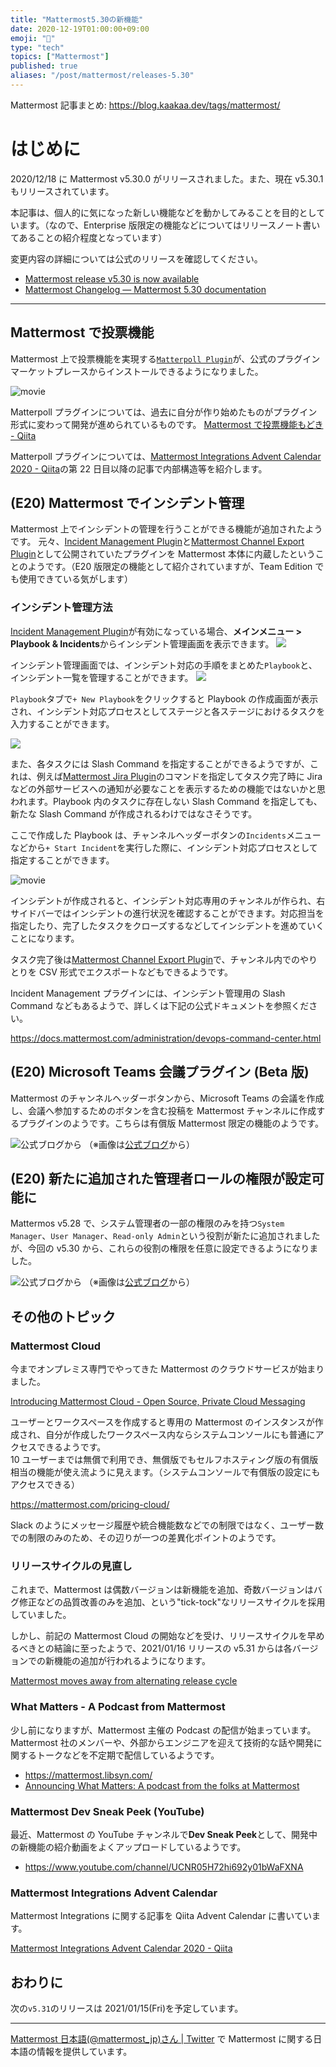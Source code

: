 ```yaml
---
title: "Mattermost5.30の新機能"
date: 2020-12-19T01:00:00+09:00
emoji: "📣"
type: "tech"
topics: ["Mattermost"]
published: true
aliases: "/post/mattermost/releases-5.30"
---
```


Mattermost 記事まとめ: https://blog.kaakaa.dev/tags/mattermost/

# はじめに

2020/12/18 に Mattermost v5.30.0 がリリースされました。また、現在 v5.30.1 もリリースされています。

本記事は、個人的に気になった新しい機能などを動かしてみることを目的としています。（なので、Enterprise 版限定の機能などについてはリリースノート書いてあることの紹介程度となっています）

変更内容の詳細については公式のリリースを確認してください。

- [Mattermost release v5\.30 is now available](https://mattermost.com/blog/mattermost-release-v5-30/)
- [Mattermost Changelog — Mattermost 5\.30 documentation](https://docs.mattermost.com/administration/changelog.html#release-v5-30)

---

## Mattermost で投票機能

Mattermost 上で投票機能を実現する[`Matterpoll Plugin`](https://github.com/matterpoll/matterpoll)が、公式のプラグインマーケットプレースからインストールできるようになりました。

![movie](https://blog.kaakaa.dev/images/posts/mattermost/releases-5.30/matterpoll.gif)

Matterpoll プラグインについては、過去に自分が作り始めたものがプラグイン形式に変わって開発が進められているものです。
[Mattermost で投票機能もどき \- Qiita](https://qiita.com/kaakaa_hoe/items/b2605ce3816cfc517ecd)

Matterpoll プラグインについては、[Mattermost Integrations Advent Calendar 2020 \- Qiita](https://qiita.com/advent-calendar/2020/mattermost-integrations)の第 22 日目以降の記事で内部構造等を紹介します。

## (E20) Mattermost でインシデント管理

Mattermost 上でインシデントの管理を行うことができる機能が追加されたようです。
元々、[Incident Management Plugin](https://github.com/mattermost/mattermost-plugin-incident-management)と[Mattermost Channel Export Plugin](https://mattermost.gitbook.io/channel-export-plugin/)として公開されていたプラグインを Mattermost 本体に内蔵したということのようです。（E20 版限定の機能として紹介されていますが、Team Edition でも使用できている気がします）

### インシデント管理方法

[Incident Management Plugin](https://github.com/mattermost/mattermost-plugin-incident-management)が有効になっている場合、**メインメニュー > Playbook & Incidents**からインシデント管理画面を表示できます。
![](https://blog.kaakaa.dev/images/posts/mattermost/releases-5.30/incident-mainmenu.png)

インシデント管理画面では、インシデント対応の手順をまとめた`Playbook`と、インシデント一覧を管理することができます。
![](https://blog.kaakaa.dev/images/posts/mattermost/releases-5.30/incident-management.png)

`Playbook`タブで`+ New Playbook`をクリックすると Playbook の作成画面が表示され、インシデント対応プロセスとしてステージと各ステージにおけるタスクを入力することができます。

![](https://blog.kaakaa.dev/images/posts/mattermost/releases-5.30/incident-playbook.png)

また、各タスクには Slash Command を指定することができるようですが、これは、例えば[Mattermost Jira Plugin](https://mattermost.gitbook.io/plugin-jira/)のコマンドを指定してタスク完了時に Jira などの外部サービスへの通知が必要なことを表示するための機能ではないかと思われます。Playbook 内のタスクに存在しない Slash Command を指定しても、新たな Slash Command が作成されるわけではなさそうです。

ここで作成した Playbook は、チャンネルヘッダーボタンの`Incidents`メニューなどから`+ Start Incident`を実行した際に、インシデント対応プロセスとして指定することができます。

![movie](https://blog.kaakaa.dev/images/posts/mattermost/releases-5.30/incident.gif)

インシデントが作成されると、インシデント対応専用のチャンネルが作られ、右サイドバーではインシデントの進行状況を確認することができます。対応担当を指定したり、完了したタスクをクローズするなどしてインシデントを進めていくことになります。

タスク完了後は[Mattermost Channel Export Plugin](https://mattermost.gitbook.io/channel-export-plugin/)で、チャンネル内でのやりとりを CSV 形式でエクスポートなどもできるようです。

Incident Management プラグインには、インシデント管理用の Slash Command などもあるようで、詳しくは下記の公式ドキュメントを参照ください。

https://docs.mattermost.com/administration/devops-command-center.html

## (E20) Microsoft Teams 会議プラグイン (Beta 版)

Mattermost のチャンネルヘッダーボタンから、Microsoft Teams の会議を作成し、会議へ参加するためのボタンを含む投稿を Mattermost チャンネルに作成するプラグインのようです。こちらは有償版 Mattermost 限定の機能のようです。

![公式ブログから](https://blog.kaakaa.dev/images/posts/mattermost/releases-5.30/ms-teams-plugin.webp)
（※画像は[公式ブログ](https://mattermost.com/blog/mattermost-release-v5-30/)から）

## (E20) 新たに追加された管理者ロールの権限が設定可能に

Mattermos v5.28 で、システム管理者の一部の権限のみを持つ`System Manager`、`User Manager`、`Read-only Admin`という役割が新たに追加されましたが、今回の v5.30 から、これらの役割の権限を任意に設定できるようになりました。

![公式ブログから](https://blog.kaakaa.dev/images/posts/mattermost/releases-5.30/admin-roles.webp)
（※画像は[公式ブログ](https://mattermost.com/blog/mattermost-release-v5-30/)から）

## その他のトピック

### Mattermost Cloud

今までオンプレミス専門でやってきた Mattermost のクラウドサービスが始まりました。

[Introducing Mattermost Cloud \- Open Source, Private Cloud Messaging](https://mattermost.com/blog/introducing-mattermost-cloud/)

ユーザーとワークスペースを作成すると専用の Mattermost のインスタンスが作成され、自分が作成したワークスペース内ならシステムコンソールにも普通にアクセスできるようです。  
10 ユーザーまでは無償で利用でき、無償版でもセルフホスティング版の有償版相当の機能が使え流ように見えます。（システムコンソールで有償版の設定にもアクセスできる）

https://mattermost.com/pricing-cloud/

Slack のようにメッセージ履歴や統合機能数などでの制限ではなく、ユーザー数での制限のみのため、その辺りが一つの差異化ポイントのようです。

### リリースサイクルの見直し

これまで、Mattermost は偶数バージョンは新機能を追加、奇数バージョンはバグ修正などの品質改善のみを追加、という"tick-tock"なリリースサイクルを採用していました。

しかし、前記の Mattermost Cloud の開始などを受け、リリースサイクルを早めるべきとの結論に至ったようで、2021/01/16 リリースの v5.31 からは各バージョンでの新機能の追加が行われるようになります。

[Mattermost moves away from alternating release cycle](https://mattermost.com/blog/discontinuing-alternating-release-cycle/)

### What Matters - A Podcast from Mattermost

少し前になりますが、Mattermost 主催の Podcast の配信が始まっています。
Mattermost 社のメンバーや、外部からエンジニアを迎えて技術的な話や開発に関するトークなどを不定期で配信しているようです。

- https://mattermost.libsyn.com/
- [Announcing What Matters: A podcast from the folks at Mattermost](https://mattermost.com/blog/what-matters-podcast/)

### Mattermost Dev Sneak Peek (YouTube)

最近、Mattermost の YouTube チャンネルで**Dev Sneak Peek**として、開発中の新機能の紹介動画をよくアップロードしているようです。

- https://www.youtube.com/channel/UCNR05H72hi692y01bWaFXNA

### Mattermost Integrations Advent Calendar

Mattermost Integrations に関する記事を Qiita Advent Calendar に書いています。

[Mattermost Integrations Advent Calendar 2020 \- Qiita](https://qiita.com/advent-calendar/2020/mattermost-integrations)

## おわりに

次の`v5.31`のリリースは 2021/01/15(Fri)を予定しています。

---

[Mattermost 日本語\(@mattermost_jp\)さん \| Twitter](https://twitter.com/mattermost_jp?lang=ja) で Mattermost に関する日本語の情報を提供しています。
